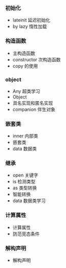 ### 初始化
- lateinit 延迟初始化
- by lazy 惰性加载
### 构造函数
- 主构造函数
- constructor 次构造函数
- copy 的使用
### object
- Any 超类学习
- Object
- 具名实现和匿名实现
- companion 伴生对象
### 嵌套类
- inner 内部类
- 嵌套类
- data 数据类

### 继承
- open 关键字
- is 检测类型
- as 类型转换
- 智能转换
- data 数据类学习
### 计算属性
- 计算属性
- 防范竞态条件
### 解构声明
- 解构声明